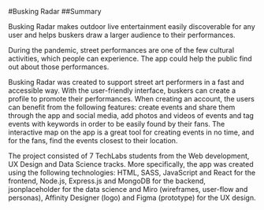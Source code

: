 #Busking Radar
##Summary

Busking Radar makes outdoor live entertainment easily discoverable for any user and helps buskers draw a larger audience to their performances. 

During the pandemic, street performances are one of the few cultural activities, which people can experience. The app could help the public find out about those performances.

Busking Radar was created to support street art performers in a fast and accessible way. With the user-friendly interface, buskers can create a profile to promote their performances. When creating an account, the users can benefit from the following features: create events and share them through the app and social media, add photos and videos of events and tag events with keywords in order to be easily found by their fans. The interactive map on the app is a great tool for creating events in no time, and for the fans, find the events closest to their location. 

The project consisted of 7 TechLabs students from the Web development, UX Design and Data Science tracks. More specifically, the app was created using the following technologies: HTML, SASS, JavaScript and React for the frontend, Node.js, Express.js and MongoDB for the backend, jsonplaceholder for the data science and Miro (wireframes, user-flow and personas), Affinity Designer (logo) and Figma (prototype) for the UX design.